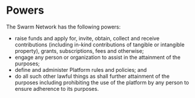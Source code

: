 # Powers

The Swarm Network has the following powers:

* raise funds and apply for, invite, obtain, collect and receive contributions \(including in-kind contributions of tangible or intangible property\), grants, subscriptions, fees and otherwise;
* engage any person or organization to assist in the attainment of the purposes;
* define and administer Platform rules and policies; and
* do all such other lawful things as shall further attainment of the purposes including prohibiting the use of the platform by any person to ensure adherence to its purposes.

